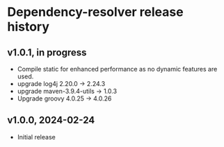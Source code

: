 # Dependency-resolver release history

## v1.0.1, in progress
- Compile static for enhanced performance as no dynamic features are used.
- upgrade log4j 2.20.0 -> 2.24.3
- upgrade maven-3.9.4-utils -> 1.0.3
- Upgrade groovy 4.0.25 -> 4.0.26

## v1.0.0, 2024-02-24
- Initial release